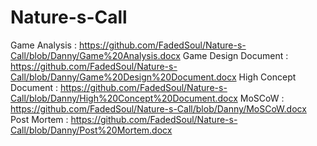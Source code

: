 # Nature-s-Call


Game Analysis         : https://github.com/FadedSoul/Nature-s-Call/blob/Danny/Game%20Analysis.docx
Game Design Document  : https://github.com/FadedSoul/Nature-s-Call/blob/Danny/Game%20Design%20Document.docx
High Concept Document : https://github.com/FadedSoul/Nature-s-Call/blob/Danny/High%20Concept%20Document.docx
MoSCoW                : https://github.com/FadedSoul/Nature-s-Call/blob/Danny/MoSCoW.docx
Post Mortem           : https://github.com/FadedSoul/Nature-s-Call/blob/Danny/Post%20Mortem.docx
